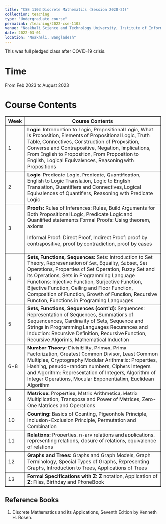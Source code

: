 ```yaml
---
title: "CSE 1103 Discrete Mathematics (Session 2020-21)"
collection: teaching
type: "Undergraduate course"
permalink: /teaching/2022-cse-1103
venue: "Noakhali Science and Technology University, Institute of Information Technology"
date: 2022-03-01
location: "Noakhali, Bangladesh"
---
```


This was full pledged class after COVID-19 crisis.

Time
======
From Feb 2023 to August 2023

Course Contents
======
<table border="1" align="justify">
	<tr>
		<th>Week</th>
		<th>Course Contents</th>
	</tr>
	<tr>
		<td>1</td>
		<td><b>Logic:</b>
Introduction to Logic,
Propositional Logic, What Is
Proposition, Elements of
Propositional Logic, Truth
Table, Connectives,
Construction of Proposition,
Converse and Contrapositive,
Negation, Implications, From
English to Proposition, From
Proposition to English,
Logical Equivalences,
Reasoning with Propositions</td>
	</tr>
	<tr>
		<td>2</td>
		<td><b>Logic:</b>
Predicate Logic, Predicate,
Quantification, English to
Logic Translation, Logic to
English Translation,
Quantifiers and Connectives,
Logical Equivalences of
Quantifiers, Reasoning with
Predicate Logic</td>
	</tr>
	<tr>
		<td>3</td>
		<td><b>Proofs:</b>
Rules of Inferences: Rules,
Build Arguments for Both
Propositional Logic, Predicate Logic and Quantified
statements
Formal Proofs: Using
theorem, axioms

Informal Proof:
Direct Proof, Indirect Proof:
proof by contrapositive, proof
by contradiction, proof by
cases</td>
	</tr>
	<tr>
		<td>4</td>
		<td><b>Sets, Functions, Sequences:</b>
Sets:
Introduction to Set Theory,
Representation of Set,
Equality, Subset, Set
Operations, Properties of Set
Operation, Fuzzy Set and its
Operations, Sets in
Programming Language
Functions:
Injective Function, Surjective
Function, Bijective Function,
Ceiling and Floor Function,
Composition of Function,
Growth of Function,
Recursive Function, Functions
in Programing Languages</td>
	</tr>
	<tr>
		<td>5</td>
		<td><b>Sets, Functions, Sequences (cont'd):</b>
Sequences:
Representation of Sequences,
Summations of Sequencences,
Cardinality of Sets, Sequence
and Strings in Programming
Languages
Recurences and Induction:
Recursive Definition,
Recursive Function, Recursive
Algorims, Mathematical
Induction</td>
	</tr>
	<tr>
		<td>6-8</td>
		<td><b>Number Theory:</b>
Divisibility, Primes, Prime
Factorization, Greatest
Common Divisor, Least
Common Multiples,
Cryptography
Modular Arithmatic:
Properties, Hashing,
pseudo-random numbers,
Ciphers
Integers and Algorithm:
Representation of Integers,
Algorithm of Integer
Operations, Modular
Exponentiation, Euclidean
Algorithm</td>
	</tr>
	<tr>
		<td>9</td>
		<td><b>Matrices:</b>
Properties, Matrix
Arithmetics, Matrix
Multiplication, Transpose and
Power of Matrices, Zero-One
Matrices and Operations</td>
	</tr>
	<tr>
		<td>10</td>
		<td><b>Counting:</b>
Basics of Counting,
Pigeonhole Principle,
Inclusion-Exclusion Principle,
Permutation and Combination</td>
	</tr>
	<tr>
		<td>11</td>
		<td><b>Relations:</b>
Properties, n-ary relations and
applications, representing
relations, closure of relations,
equivalence of relations</td>
	</tr>
	<tr>
		<td>12</td>
		<td><b>Graphs and Trees:</b>
Graphs and Graph Models,
Graph Terminology, Special
Types of Graphs, Representing
Graphs, Introduction to Trees,
Applications of Trees</td>
	</tr>
	<tr>
		<td>13</td>
		<td><b>Formal Specifications with Z:</b>
			<b>Z</b> notation, Application of <b>Z</b>: Files, Birthday and PhoneBook
		</td>
	</tr>
</table>

Reference Books
---------------
1. Discrete Mathematics and its Applications, Seventh Edition by Kenneth H. Rosen. 
